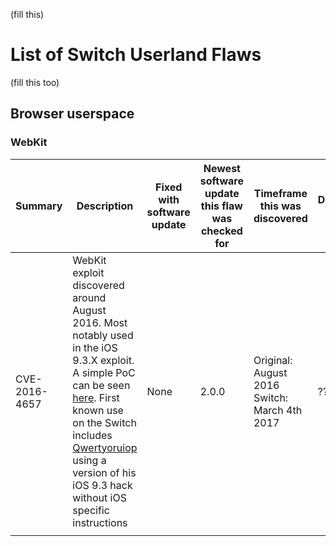 (fill this)

# List of Switch Userland Flaws

(fill this
too)

## Browser userspace

### WebKit

| Summary       | Description                                                                                                                                                                                                                                                                                                                                                        | Fixed with software update | Newest software update this flaw was checked for | Timeframe this was discovered                | Discovered by |
| ------------- | ------------------------------------------------------------------------------------------------------------------------------------------------------------------------------------------------------------------------------------------------------------------------------------------------------------------------------------------------------------------ | -------------------------- | ------------------------------------------------ | -------------------------------------------- | ------------- |
| CVE-2016-4657 | WebKit exploit discovered around August 2016. Most notably used in the iOS 9.3.X exploit. A simple PoC can be seen [here](https://github.com/LiveOverflow/lo_nintendoswitch/blob/master/poc1.html). First known use on the Switch includes [Qwertyoruiop](https://twitter.com/qwertyoruiopz) using a version of his iOS 9.3 hack without iOS specific instructions | None                       | 2.0.0                                            | Original: August 2016 Switch: March 4th 2017 | ???           |
|               |                                                                                                                                                                                                                                                                                                                                                                    |                            |                                                  |                                              |               |
